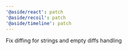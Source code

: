 ```yaml
---
'@aside/react': patch
'@aside/recoil': patch
'@aside/timeline': patch
---
```


Fix diffing for strings and empty diffs handling

